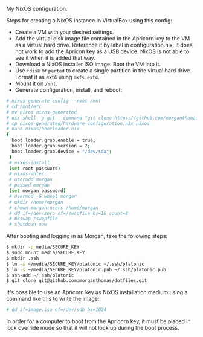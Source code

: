 My NixOS configuration.

Steps for creating a NixOS instance in VirtualBox using this config:

* Create a VM with your desired settings.
* Add the virtual disk image file contained in the Apricorn key to the VM as a virtual hard drive. Reference it by label in configuration.nix. It does not work to add the Apricon key as a USB device. NixOS is not able to see it when it is added that way.
* Download a NixOS installer ISO image. Boot the VM into it.
* Use `fdisk` or `parted` to create a single partition in the virtual hard drive. Format it as ext4 using `mkfs.ext4`.
* Mount it on `/mnt`.
* Generate configuration, install, and reboot: 
```bash
# nixos-generate-config --root /mnt
# cd /mnt/etc
# mv nixos nixos-generated
# nix-shell -p git --command "git clone https://github.com/morganthomas/nixos.git"
# cp nixos-generated/hardware-configuration.nix nixos
# nano nixos/bootloader.nix
{
  boot.loader.grub.enable = true;
  boot.loader.grub.version = 2;
  boot.loader.grub.device = "/dev/sda";
 }
 # nixos-install
 (set root password)
 # nixos-enter
 # useradd morgan
 # passwd morgan
 (set morgan password)
 # usermod -G wheel morgan
 # mkdir /home/morgan
 # chown morgan:users /home/morgan
 # dd if=/dev/zero of=/swapfile bs=1G count=8
 # mkswap /swapfile
 # shutdown now
 ```
 
 After booting and logging in as Morgan, take the following steps:
 
 ```bash
 $ mkdir -p media/SECURE_KEY
 $ sudo mount media/SECURE_KEY
 $ mkdir .ssh
 $ ln -s ~/media/SECURE_KEY/platonic ~/.ssh/platonic
 $ ln -s ~/media/SECURE_KEY/platonic.pub ~/.ssh/platonic.pub
 $ ssh-add ~/.ssh/platonic
 $ git clone git@github.com:morganthomas/dotfiles.git
 ```

 It's possible to use an Apricorn key as NixOS installation medium using a command like this to write the image:
 
 ```bash
 # dd if=image.iso of=/dev/sdb bs=1024
 ```
 
 In order for a computer to boot from the Apricorn key, it must be placed in lock override mode so that it will not lock up during the boot process.
